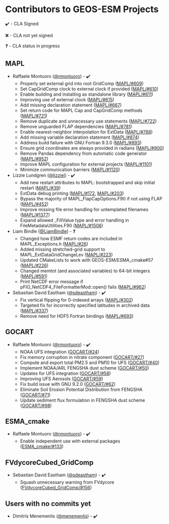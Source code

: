 # Contributors to GEOS-ESM Projects

:heavy_check_mark: - CLA Signed

:x: - CLA not yet signed

:question: - CLA status in progress

## MAPL

- Raffaele Montuoro ([@rmontuoro](https://github.com/rmontuoro)) - ✔️
  - Properly set external grid into root GridComp ([MAPL/#609](https://github.com/GEOS-ESM/MAPL/pull/609))
  - Set CapGridComp clock to external clock if provided ([MAPL/#610](https://github.com/GEOS-ESM/MAPL/pull/610))
  - Enable building and installing as standalone library ([MAPL/#611](https://github.com/GEOS-ESM/MAPL/pull/611))
  - Improving use of external clock ([MAPL/#615](https://github.com/GEOS-ESM/MAPL/pull/615))
  - Add missing declaration statement ([MAPL/#667](https://github.com/GEOS-ESM/MAPL/pull/667))
  - Set return code for MAPL Cap and CapGridComp methods ([MAPL/#721](https://github.com/GEOS-ESM/MAPL/pull/721))
  - Remove duplicate and unnecessary use statements ([MAPL/#722](https://github.com/GEOS-ESM/MAPL/pull/722))
  - Remove unguarded FLAP dependencies ([MAPL/#781](https://github.com/GEOS-ESM/MAPL/pull/781))
  - Enable nearest-neighbor interpolation for ExtData ([MAPL/#788](https://github.com/GEOS-ESM/MAPL/pull/788))
  - Add missing variable declaration statement ([MAPL/#874](https://github.com/GEOS-ESM/MAPL/pull/874))
  - Address build failure with GNU Fortran 9.3.0 ([MAPL/#893](https://github.com/GEOS-ESM/MAPL/pull/893))
  - Ensure grid coordinates are always provided in radians ([MAPL/#900](https://github.com/GEOS-ESM/MAPL/pull/900))
  - Remove Pandas dependency from automatic code generator ([MAPL/#952](https://github.com/GEOS-ESM/MAPL/pull/952))
  - Improve MAPL configuration for external projects ([MAPL/#1101](https://github.com/GEOS-ESM/MAPL/pull/1101))
  - Minimize communication barriers ([MAPL/#1120](https://github.com/GEOS-ESM/MAPL/pull/1120))
- Lizzie Lundgren ([@lizziel](https://github.com/lizziel)) - ✔️
  - Add new restart attributes to MAPL: bootstrapped and skip initial restart ([MAPL/#39](https://github.com/GEOS-ESM/MAPL/pull/39))
  - ExtData debug printing ([MAPL/#172](https://github.com/GEOS-ESM/MAPL/pull/172), [MAPL/#203](https://github.com/GEOS-ESM/MAPL/pull/203))
  - Bypass the majority of MAPL_FlapCapOptions.F90 if not using FLAP ([MAPL/#452](https://github.com/GEOS-ESM/MAPL/pull/452))
  - Improve missing file error handling for untemplated filenames ([MAPL/#1377](https://github.com/GEOS-ESM/MAPL/pull/1377))
  - Expand allowed _FillValue type and error handling in FileMetadataUtilities.F90 ([MAPL/#1506](https://github.com/GEOS-ESM/MAPL/pull/1506))
- Liam Bindle ([@LiamBindle](https://github.com/LiamBindle)) - ❓
  - Changed how ESMF return codes are included in MAPL_Exceptions.h ([MAPL/#26](https://github.com/GEOS-ESM/MAPL/pull/26))
  - Added missing stretched-grid support to MAPL_ExtDataGridChangeLev ([MAPL/#223](https://github.com/GEOS-ESM/MAPL/pull/223))
  - Updated CMakeLists to work with GEOS-ESM/ESMA_cmake#57 ([MAPL/#226](https://github.com/GEOS-ESM/MAPL/pull/226))
  - Changed memtot (and associated variables) to 64-bit integers ([MAPL/#591](https://github.com/GEOS-ESM/MAPL/pull/591))
  - Print NetCDF error message if pFIO_NetCDF4_FileFormatterMod::open() fails ([MAPL/#962](https://github.com/GEOS-ESM/MAPL/pull/962))
- Sebastian David Eastham ([@sdeastham](https://github.com/sdeastham)) - ✔️
  - Fix vertical flipping for 0-indexed arrays ([MAPL/#302](https://github.com/GEOS-ESM/MAPL/pull/302))
  - Targeted fix for incorrectly specified latitudes in archived data ([MAPL/#337](https://github.com/GEOS-ESM/MAPL/pull/337))
  - Remove need for HDF5 Fortran bindings ([MAPL/#693](https://github.com/GEOS-ESM/MAPL/pull/693))

## GOCART

- Raffaele Montuoro ([@rmontuoro](https://github.com/rmontuoro)) - ✔️
  - NOAA UFS integration ([GOCART/#24](https://github.com/GEOS-ESM/GOCART/pull/24))
  - Fix memory corruption in nitrate component ([GOCART/#27](https://github.com/GEOS-ESM/GOCART/pull/27))
  - Compute and export total PM2.5 and PM10 for UFS ([GOCART/#40](https://github.com/GEOS-ESM/GOCART/pull/40))
  - Implement NOAA/ARL FENGSHA dust scheme ([GOCART/#50](https://github.com/GEOS-ESM/GOCART/pull/50))
  - Updates for UFS integration ([GOCART/#58](https://github.com/GEOS-ESM/GOCART/pull/58))
  - Improving UFS Aerosols ([GOCART/#59](https://github.com/GEOS-ESM/GOCART/pull/59))
  - Fix build issue with GNU 9.2.0 ([GOCART/#62](https://github.com/GEOS-ESM/GOCART/pull/62))
  - Eliminate Soil Erosion Potential Distribution from FENGSHA ([GOCART/#71](https://github.com/GEOS-ESM/GOCART/pull/71))
  - Update sediment flux formulation in FENGSHA dust scheme ([GOCART/#98](https://github.com/GEOS-ESM/GOCART/pull/98))

## ESMA_cmake

- Raffaele Montuoro ([@rmontuoro](https://github.com/rmontuoro)) - ✔️
  - Enable independent use with external packages ([ESMA_cmake/#133](https://github.com/GEOS-ESM/ESMA_cmake/pull/133))

## FVdycoreCubed_GridComp

- Sebastian David Eastham ([@sdeastham](https://github.com/sdeastham)) - ✔️
  - Squash unnecessary warning from FVdycore ([FVdycoreCubed_GridComp/#156](https://github.com/GEOS-ESM/FVdycoreCubed_GridComp/pull/156))

## Users with no commits yet

- Dimitris Menemenlis ([@menemenlis](https://github.com/menemenlis)) - ✔️
